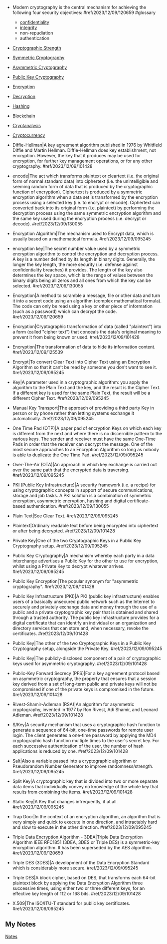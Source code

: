 - Modern cryptography is the central mechanism for achieving the following four security objectives: #ref/2023/12/09/120659 #glossary
	- [confidentiality](confidentiality.md)
	- [integrity](integrity.md)
	- non-repudiation
	- authentication

- [Cryptographic Strength](cryptographic-strength.md)
- [Symmetric Cryptography](symmetric-cryptography.md)
- [Asymmetric Cryptography](asymmetric-cryptography.md)
- [Public Key Cryptography](public-key-cryptography.md)
- [Encryption](encryption.md)
- [Decryption](decryption.md)
- [Hashing](hashing.md)
- [Blockchain](blockchain.md)
- [Cryptanalysis](cryptanalysis.md)
- [Cryptocurrency](crypto-currency.md)
- Diffie-Hellman|A key agreement algorithm published in 1976 by Whitfield Diffie and Martin Hellman. Diffie-Hellman does key establishment, not encryption. However, the key that it produces may be used for encryption, for further key management operations, or for any other cryptography. #ref/2023/12/09/101428
- encode|The act which transforms plaintext or cleartext (i.e. the original form of normal standard data) into ciphertext (i.e. the unintelligible and seeming random form of data that is produced by the cryptographic function of encryption). Ciphertext is produced by a symmetric encryption algorithm when a data set is transformed by the encryption process using a selected key (i.e. to encrypt or encode). Ciphertext can converted back into its original form (i.e. plaintext) by performing the decryption process using the same symmetric encryption algorithm and the same key used during the encryption process (i.e. decrypt or decode). #ref/2023/12/09/130055
- Encryption Algorithm|The mechanism used to Encrypt data, which is usually based on a mathematical formula. #ref/2023/12/09/095245
- encryption key|The secret number value used by a symmetric encryption algorithm to control the encryption and decryption process. A key is a number defined by its length in binary digits. Generally, the longer the key length, the more security (i.e. defense against confidentiality breaches) it provides. The length of the key also determines the key space, which is the range of values between the binary digits being all zeros and all ones from which the key can be selected. #ref/2023/12/09/130055
- Encryption|A method to scramble a message, file or other data and turn it into a secret code using an algorithm (complex mathematical formula). The code can only be read using a key or other piece of information (such as a password) which can decrypt the code. #ref/2023/12/09/120659
- Encryption|Cryptographic transformation of data (called "plaintext") into a form (called "cipher text") that conceals the data's original meaning to prevent it from being known or used. #ref/2023/12/09/101428
- Encryption|The transformation of data to hide its information content. #ref/2023/12/09/125539
- Encrypt|To convert Clear Text into Cipher Text using an Encryption Algorithm so that it can’t be read by someone you don't want to see it. #ref/2023/12/09/095245
- Key|A parameter used in a cryptographic algorithm: you apply the algorithm to the Plain Text and the key, and the result is the Cipher Text. If a different key is used for the same Plain Text, the result will be a different Cipher Text. #ref/2023/12/09/095245
- Manual Key Transport|The approach of providing a third party Key in person or by phone rather than letting systems exchange it automatically. #ref/2023/12/09/095245
- One Time Pad (OTP)|A paper pad of encryption Keys on which each key is different from the next and where there is no discernible pattern to the various keys. The sender and receiver must have the same One-Time Pads in order that the receiver can decrypt the message. One of the most secure approaches to an Encryption Algorithm so long as nobody is able to duplicate the One Time Pad. #ref/2023/12/09/095245
- Over-The-Air (OTA)|An approach in which key exchange is carried out over the same path that the encrypted data is traversing. #ref/2023/12/09/095245
- PKI (Public Key Infrastructure)|A security framework (i.e. a recipe) for using cryptographic concepts in support of secure communications, storage and job tasks. A PKI solution is a combination of symmetric encryption, asymmetric encryption, hashing and digital certificate-based authentication. #ref/2023/12/09/130055
- Plain Text|See Clear Text. #ref/2023/12/09/095245
- Plaintext|Ordinary readable text before being encrypted into ciphertext or after being decrypted. #ref/2023/12/09/101428
- Private Key|One of the two Cryptographic Keys in a Public Key Cryptography setup. #ref/2023/12/09/095245
- Public Key Cryptography|A mechanism whereby each party in a data interchange advertises a Public Key for the other to use for encryption, whilst using a Private Key to decrypt whatever arrives. #ref/2023/12/09/095245
- Public Key Encryption|The popular synonym for "asymmetric cryptography". #ref/2023/12/09/101428
- Public Key Infrastructure (PKI)|A PKI (public key infrastructure) enables users of a basically unsecured public network such as the Internet to securely and privately exchange data and money through the use of a public and a private cryptographic key pair that is obtained and shared through a trusted authority. The public key infrastructure provides for a digital certificate that can identify an individual or an organization and directory services that can store and, when necessary, revoke the certificates. #ref/2023/12/09/101428
- Public Key|The other of the two Cryptographic Keys in a Public Key Cryptography setup, alongside the Private Key. #ref/2023/12/09/095245
- Public Key|The publicly-disclosed component of a pair of cryptographic keys used for asymmetric cryptography. #ref/2023/12/09/101428
- Public-Key Forward Secrecy (PFS)|For a key agreement protocol based on asymmetric cryptography, the property that ensures that a session key derived from a set of long-term public and private keys will not be compromised if one of the private keys is compromised in the future. #ref/2023/12/09/101428
- Rivest-Shamir-Adleman (RSA)|An algorithm for asymmetric cryptography, invented in 1977 by Ron Rivest, Adi Shamir, and Leonard Adleman. #ref/2023/12/09/101428
- S/Key|A security mechanism that uses a cryptographic hash function to generate a sequence of 64-bit, one-time passwords for remote user login. The client generates a one-time password by applying the MD4 cryptographic hash function multiple times to the user's secret key. For each successive authentication of the user, the number of hash applications is reduced by one. #ref/2023/12/09/101428
- Salt|Also a variable passed into a cryptographic algorithm or Pseudorandom Number Generator to improve randomness/strength. #ref/2023/12/09/095245
- Split Key|A cryptographic key that is divided into two or more separate data items that individually convey no knowledge of the whole key that results from combining the items. #ref/2023/12/09/101428
- Static Key|A Key that changes infrequently, if at all. #ref/2023/12/09/095245
- Trap Door|In the context of an encryption algorithm, an algorithm that is very simply and quick to execute in one direction, and intractably hard and slow to execute in the other direction. #ref/2023/12/09/095245
- Triple Data Encryption Algorithm - 3DEA|Triple Data Encryption Algorithm IEEE RFC1851 (3DEA, 3DES or Triple DES) is a symmetric-key encryption algorithm. It has been superseded by the AES algorithm. #ref/2023/12/09/120659
- Triple DES (3DES)|A development of the Data Encryption Standard which is considerably more secure. #ref/2023/12/09/095245
- Triple DES|A block cipher, based on DES, that transforms each 64-bit plaintext block by applying the Data Encryption Algorithm three successive times, using either two or three different keys, for an effective key length of 112 or 168 bits. #ref/2023/12/09/101428
- X.509|The ISO/ITU-T standard for public key certificates. #ref/2023/12/09/095245
## My Notes
[Notes](mynotes/cryptography-notes.md)
